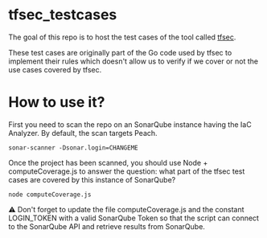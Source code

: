 # tfsec_testcases

The goal of this repo is to host the test cases of the tool called [tfsec](https://github.com/aquasecurity/tfsec).

These test cases are originally part of the Go code used by tfsec to implement their rules which doesn't allow us to verify if we cover or not the use cases covered by tfsec.

# How to use it?

First you need to scan the repo on an SonarQube instance having the IaC Analyzer. By default, the scan targets Peach.

```
sonar-scanner -Dsonar.login=CHANGEME
```

Once the project has been scanned, you should use Node + computeCoverage.js to answer the question: what part of the tfsec test cases are covered by this instance of SonarQube?

```
node computeCoverage.js
```

:warning: Don't forget to update the file computeCoverage.js and the constant LOGIN_TOKEN with a valid SonarQube Token so that the script can connect to the SonarQube API and retrieve results from SonarQube.
